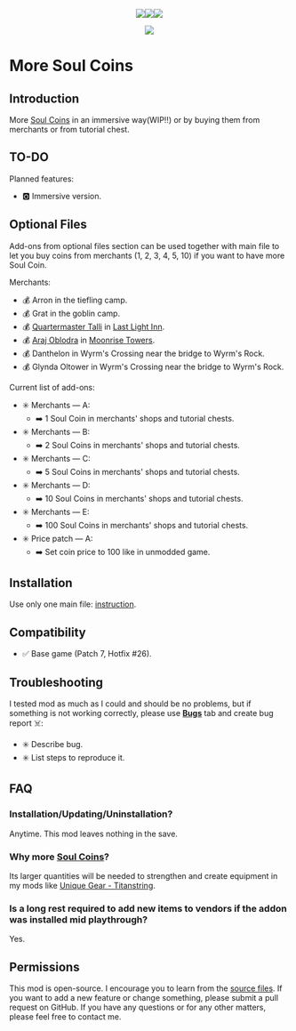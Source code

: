 <p align="center"><a href="https://ko-fi.com/maskedrpgfan"><img src="https://i.postimg.cc/Nj2mWwpw/Ko-fi-small.png"/></a><a href="https://buymeacoffee.com/maskedrpgfan"><img src="https://i.postimg.cc/MKTymBBH/Buy-Me-ACoffee-small.png"/></a><a href="https://www.patreon.com/maskedrpgfan"><img src="https://i.postimg.cc/28Knc5dw/Patreon-small.png"/></a></p>

<p align="center"><img src="https://i.postimg.cc/MGgSfM9q/More-Soul-Coins.png"/></p>

# More Soul Coins

## Introduction

More [Soul Coins](https://bg3.wiki/wiki/Soul_Coin) in an immersive way(WIP‼️) or by buying them from merchants or from tutorial chest.

## TO-DO

Planned features:
* 🅾️ Immersive version.

## Optional Files

Add-ons from optional files section can be used together with main file to let you buy coins from merchants (1, 2, 3, 4, 5, 10) if you want to have more Soul Coin.

Merchants:
* 💰 Arron in the tiefling camp.
* 💰 Grat in the goblin camp.
* 💰 [Quartermaster Talli](https://bg3.wiki/wiki/Quartermaster_Talli) in [Last Light Inn](https://bg3.wiki/wiki/Last_Light_Inn).
* 💰 [Araj Oblodra](https://bg3.wiki/wiki/Araj_Oblodra) in [Moonrise Towers](https://bg3.wiki/wiki/Moonrise_Towers).
* 💰 Danthelon in Wyrm's Crossing near the bridge to Wyrm's Rock.
* 💰 Glynda Oltower in Wyrm's Crossing near the bridge to Wyrm's Rock.


Current list of add-ons:

* ✳️ Merchants — A:
  * ➡️ 1 Soul Coin in merchants' shops and tutorial chests.
* ✳️ Merchants — B:
  * ➡️ 2 Soul Coins in merchants' shops and tutorial chests.
* ✳️ Merchants — C:
  * ➡️ 5 Soul Coins in merchants' shops and tutorial chests.
* ✳️ Merchants — D:
  * ➡️ 10 Soul Coins in merchants' shops and tutorial chests.
* ✳️ Merchants — E:
  * ➡️ 100 Soul Coins in merchants' shops and tutorial chests.
* ✳️ Price patch — A:
  * ➡️ Set coin price to 100 like in unmodded game.

## Installation

Use only one main file: [instruction](https://bg3.wiki/wiki/Guide:Installing_Mods).

## Compatibility

* ✅ Base game (Patch 7, Hotfix #26).

## Troubleshooting

I tested mod as much as I could and should be no problems, but if something is not working correctly, please use **[Bugs](https://www.nexusmods.com/baldursgate3/mods/1634?tab=bugs)** tab and create bug report ☠️:

* ✳️ Describe bug.
* ✳️ List steps to reproduce it.

## FAQ

### Installation/Updating/Uninstallation?

Anytime. This mod leaves nothing in the save.

### Why more [Soul Coins](https://bg3.wiki/wiki/Soul_Coin)?

Its larger quantities will be needed to strengthen and create equipment in my mods like [Unique Gear - Titanstring](https://www.nexusmods.com/baldursgate3/mods/1261).

### Is a long rest required to add new items to vendors if the addon was installed mid playthrough?

Yes.

## Permissions

This mod is open-source. I encourage you to learn from the [source files](https://github.com/MaskedRPGFan/More-Soul-Coins). If you want to add a new feature or change something, please submit a pull request on GitHub. If you have any questions or for any other matters, please feel free to contact me.
